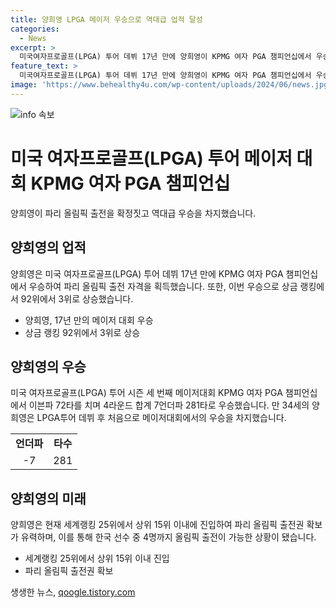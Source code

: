 ```yaml
---
title: 양희영 LPGA 메이저 우승으로 역대급 업적 달성
categories:
  - News
excerpt: >
  미국여자프로골프(LPGA) 투어 데뷔 17년 만에 양희영이 KPMG 여자 PGA 챔피언십에서 우승하여 상금 랭킹도 92위에서 3위로 상승했다. 34세의 양희영은 이번이 메이저 대회에서 처음으로 우승하여 파리 올림픽 출전권을 확보했고, 세계랭킹도 15위 이내 진입이 유력하다. 마지막으로 한국 선수의 LPGA 투어 메이저 우승은 2022년 전인지 이후 2년 만에 나온 것이며, 파리 올림픽 출전권은 25일 기준 세계랭킹으로 확정된다.
feature_text: >
  미국여자프로골프(LPGA) 투어 데뷔 17년 만에 양희영이 KPMG 여자 PGA 챔피언십에서 우승하여 상금 랭킹도 92위에서 3위로 상승했다. 34세의 양희영은 이번이 메이저 대회에서 처음으로 우승하여 파리 올림픽 출전권을 확보했고, 세계랭킹도 15위 이내 진입이 유력하다. 마지막으로 한국 선수의 LPGA 투어 메이저 우승은 2022년 전인지 이후 2년 만에 나온 것이며, 파리 올림픽 출전권은 25일 기준 세계랭킹으로 확정된다.
image: 'https://www.behealthy4u.com/wp-content/uploads/2024/06/news.jpg'
---
```


<p><img src="https://www.behealthy4u.com/wp-content/uploads/2024/06/news.jpg" alt="info 속보" /></p>

<h1>미국 여자프로골프(LPGA) 투어 메이저 대회 KPMG 여자 PGA 챔피언십</h1>

<p data-ke-size="size16">양희영이 파리 올림픽 출전을 확정짓고 역대급 우승을 차지했습니다.</p>

<h2 data-ke-size="size26">양희영의 업적</h2>

<p data-ke-size="size16">양희영은 미국 여자프로골프(LPGA) 투어 데뷔 17년 만에 KPMG 여자 PGA 챔피언십에서 우승하여 파리 올림픽 출전 자격을 획득했습니다. 또한, 이번 우승으로 상금 랭킹에서 92위에서 3위로 상승했습니다.</p>

<ul>
<li>양희영, 17년 만의 메이저 대회 우승</li>
<li>상금 랭킹 92위에서 3위로 상승</li>
</ul>

<h2 data-ke-size="size26">양희영의 우승</h2>

<p data-ke-size="size16">미국 여자프로골프(LPGA) 투어 시즌 세 번째 메이저대회 KPMG 여자 PGA 챔피언십에서 이븐파 72타를 치며 4라운드 합계 7언더파 281타로 우승했습니다. 만 34세의 양희영은 LPGA투어 데뷔 후 처음으로 메이저대회에서의 우승을 차지했습니다.</p>

<table>
<tr>
<td style="text-align: center; height: 17px;"><b>언더파</b></td>
<td style="text-align: center; height: 17px;"><b>타수</b></td>
</tr>
<tr>
<td style="text-align: center; height: 17px;">-7</td>
<td style="text-align: center; height: 17px;">281</td>
</tr>
</table>

<h2 data-ke-size="size26">양희영의 미래</h2>

<p data-ke-size="size16">양희영은 현재 세계랭킹 25위에서 상위 15위 이내에 진입하여 파리 올림픽 출전권 확보가 유력하며, 이를 통해 한국 선수 중 4명까지 올림픽 출전이 가능한 상황이 됐습니다.</p>

<ul>
<li>세계랭킹 25위에서 상위 15위 이내 진입</li>
<li>파리 올림픽 출전권 확보</li>
</ul>
생생한 뉴스, <a href="https://qoogle.tistory.com" rel="dofollow">qoogle.tistory.com</a>



